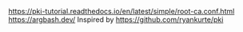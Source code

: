 https://pki-tutorial.readthedocs.io/en/latest/simple/root-ca.conf.html
https://argbash.dev/
Inspired by https://github.com/ryankurte/pki